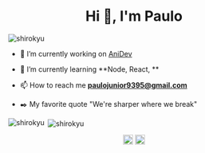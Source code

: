 <h1 align="center">Hi 👋, I'm Paulo</h1>

<p align="left"> <img src="https://komarev.com/ghpvc/?username=shirokyu" alt="shirokyu" /> </p>

- 🔭 I’m currently working on [AniDev](https://github.com/ShiroKyu/AniDev)

- 🌱 I’m currently learning **Node, React, **

- 📫 How to reach me **paulojunior9395@gmail.com**

- :black_nib: My favorite quote "We're sharper where we break"


<p><img align="left" src="https://github-readme-stats.vercel.app/api/top-langs?username=shirokyu&show_icons=true&locale=en&layout=compact" alt="shirokyu" /></p>

<p>&nbsp;<img align="center" src="https://github-readme-stats.vercel.app/api?username=shirokyu&show_icons=true&locale=en" alt="shirokyu" /></p>

<p align="center">
<a href="https://linkedin.com/in/paulo-s-r-junior" target="blank"><img align="center" src="https://cdn.jsdelivr.net/npm/simple-icons@3.0.1/icons/linkedin.svg" alt="paulo-s-r-junior" height="20" width="20" /></a>
<a href="https://fb.com/paulo.sergio.shiro" target="blank"><img align="center" src="https://cdn.jsdelivr.net/npm/simple-icons@3.0.1/icons/facebook.svg" alt="paulo.sergio.shiro" height="20" width="20" /></a>
</p>


